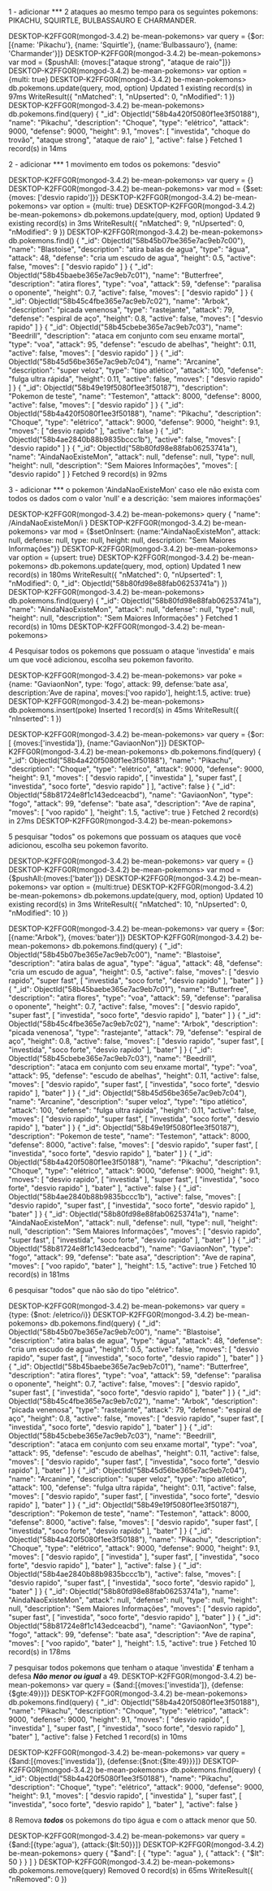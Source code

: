 1 - adicionar *** 2 ataques ao mesmo tempo para os seguintes pokemons: PIKACHU, SQUIRTLE, BULBASSAURO E CHARMANDER.

DESKTOP-K2FFG0R(mongod-3.4.2) be-mean-pokemons> var query = {$or: [{name: 'Pikachu'}, {name: 'Squirtle'}, {name:'Bulbassauro'}, {name: 'Charmander'}]}
DESKTOP-K2FFG0R(mongod-3.4.2) be-mean-pokemons> var mod = {$pushAll: {moves:["ataque strong", "ataque de raio"]}}
DESKTOP-K2FFG0R(mongod-3.4.2) be-mean-pokemons> var option = {multi: true}
DESKTOP-K2FFG0R(mongod-3.4.2) be-mean-pokemons> db.pokemons.update(query, mod, option)
Updated 1 existing record(s) in 97ms
WriteResult({
  "nMatched": 1,
  "nUpserted": 0,
  "nModified": 1
})
DESKTOP-K2FFG0R(mongod-3.4.2) be-mean-pokemons> db.pokemons.find(query)
{
  "_id": ObjectId("58b4a420f5080f1ee3f50188"),
  "name": "Pikachu",
  "description": "Choque",
  "type": "elétrico",
  "attack": 9000,
  "defense": 9000,
  "height": 9.1,
  "moves": [
    "investida",
    "choque do trovão",
    "ataque strong",
    "ataque de raio"
  ],
  "active": false
}
Fetched 1 record(s) in 14ms




2 - adicionar *** 1 movimento em todos os pokemons: "desvio"

DESKTOP-K2FFG0R(mongod-3.4.2) be-mean-pokemons> var query = {}
DESKTOP-K2FFG0R(mongod-3.4.2) be-mean-pokemons> var mod = {$set: {moves: ['desvio rapido']}}
DESKTOP-K2FFG0R(mongod-3.4.2) be-mean-pokemons> var option = {multi: true}
DESKTOP-K2FFG0R(mongod-3.4.2) be-mean-pokemons> db.pokemons.update(query, mod, option)
Updated 9 existing record(s) in 3ms
WriteResult({
  "nMatched": 9,
  "nUpserted": 0,
  "nModified": 9
})
DESKTOP-K2FFG0R(mongod-3.4.2) be-mean-pokemons> db.pokemons.find()
{
  "_id": ObjectId("58b45b07be365e7ac9eb7c00"),
  "name": "Blastoise",
  "description": "atira balas de agua",
  "type": "água",
  "attack": 48,
  "defense": "cria um escudo de agua",
  "height": 0.5,
  "active": false,
  "moves": [
    "desvio rapido"
  ]
}
{
  "_id": ObjectId("58b45baebe365e7ac9eb7c01"),
  "name": "Butterfree",
  "description": "atira flores",
  "type": "voa",
  "attack": 59,
  "defense": "paralisa o oponente",
  "height": 0.7,
  "active": false,
  "moves": [
    "desvio rapido"
  ]
}
{
  "_id": ObjectId("58b45c4fbe365e7ac9eb7c02"),
  "name": "Arbok",
  "description": "picada venenosa",
  "type": "rastejante",
  "attack": 79,
  "defense": "espiral de aço",
  "height": 0.8,
  "active": false,
  "moves": [
    "desvio rapido"
  ]
}
{
  "_id": ObjectId("58b45cbebe365e7ac9eb7c03"),
  "name": "Beedrill",
  "description": "ataca em conjunto com seu enxame mortal",
  "type": "voa",
  "attack": 95,
  "defense": "escudo de abelhas",
  "height": 0.11,
  "active": false,
  "moves": [
    "desvio rapido"
  ]
}
{
  "_id": ObjectId("58b45d56be365e7ac9eb7c04"),
  "name": "Arcanine",
  "description": "super veloz",
  "type": "tipo atlético",
  "attack": 100,
  "defense": "fulga ultra rápida",
  "height": 0.11,
  "active": false,
  "moves": [
    "desvio rapido"
  ]
}
{
  "_id": ObjectId("58b49e19f5080f1ee3f50187"),
  "description": "Pokemon de teste",
  "name": "Testemon",
  "attack": 8000,
  "defense": 8000,
  "active": false,
  "moves": [
    "desvio rapido"
  ]
}
{
  "_id": ObjectId("58b4a420f5080f1ee3f50188"),
  "name": "Pikachu",
  "description": "Choque",
  "type": "elétrico",
  "attack": 9000,
  "defense": 9000,
  "height": 9.1,
  "moves": [
    "desvio rapido"
  ],
  "active": false
}
{
  "_id": ObjectId("58b4ae2840b88b9835bccc1b"),
  "active": false,
  "moves": [
    "desvio rapido"
  ]
}
{
  "_id": ObjectId("58b80fd98e88fab06253741a"),
  "name": "AindaNaoExisteMon",
  "attack": null,
  "defense": null,
  "type": null,
  "height": null,
  "description": "Sem Maiores Informações",
  "moves": [
    "desvio rapido"
  ]
}
Fetched 9 record(s) in 92ms






3 - adicionar *** o pokemon 'AindaNaoExisteMon' caso ele não exista com todos os dados com o valor 'null' e a descrição: 'sem maiores informações'

DESKTOP-K2FFG0R(mongod-3.4.2) be-mean-pokemons> query
{
  "name": /AindaNaoExisteMon/i
}
DESKTOP-K2FFG0R(mongod-3.4.2) be-mean-pokemons> var mod = {$setOnInsert: {name:"AindaNaoExisteMon", attack: null, defense: null, type: null, height: null, description: "Sem Maiores Informações"}}
DESKTOP-K2FFG0R(mongod-3.4.2) be-mean-pokemons> var option = {upsert: true}
DESKTOP-K2FFG0R(mongod-3.4.2) be-mean-pokemons> db.pokemons.update(query, mod, option)
Updated 1 new record(s) in 180ms
WriteResult({
  "nMatched": 0,
  "nUpserted": 1,
  "nModified": 0,
  "_id": ObjectId("58b80fd98e88fab06253741a")
})
DESKTOP-K2FFG0R(mongod-3.4.2) be-mean-pokemons> db.pokemons.find(query)
{
  "_id": ObjectId("58b80fd98e88fab06253741a"),
  "name": "AindaNaoExisteMon",
  "attack": null,
  "defense": null,
  "type": null,
  "height": null,
  "description": "Sem Maiores Informações"
}
Fetched 1 record(s) in 10ms
DESKTOP-K2FFG0R(mongod-3.4.2) be-mean-pokemons>




4 Pesquisar todos os pokemons que possuam o ataque 'investida' e mais um que você adicionou, escolha seu pokemon favorito.

DESKTOP-K2FFG0R(mongod-3.4.2) be-mean-pokemons> var poke = {name: "GaviaonNon", type: 'fogo', attack: 99, defense:'bate asa', description:'Ave de rapina', moves:['voo rapido'], height:1.5, active: true}
DESKTOP-K2FFG0R(mongod-3.4.2) be-mean-pokemons> db.pokemons.insert(poke)
Inserted 1 record(s) in 45ms
WriteResult({
  "nInserted": 1
})

DESKTOP-K2FFG0R(mongod-3.4.2) be-mean-pokemons> var query = {$or:[ {moves:['investida']}, {name:"GaviaonNon"}]}
DESKTOP-K2FFG0R(mongod-3.4.2) be-mean-pokemons> db.pokemons.find(query)
{
  "_id": ObjectId("58b4a420f5080f1ee3f50188"),
  "name": "Pikachu",
  "description": "Choque",
  "type": "elétrico",
  "attack": 9000,
  "defense": 9000,
  "height": 9.1,
  "moves": [
    "desvio rapido",
    [
      "investida"
    ],
    "super fast",
    [
      "investida",
      "soco forte",
      "desvio rapido"
    ]
  ],
  "active": false
}
{
  "_id": ObjectId("58b81724e8f1c143edceacbd"),
  "name": "GaviaonNon",
  "type": "fogo",
  "attack": 99,
  "defense": "bate asa",
  "description": "Ave de rapina",
  "moves": [
    "voo rapido"
  ],
  "height": 1.5,
  "active": true
}
Fetched 2 record(s) in 27ms
DESKTOP-K2FFG0R(mongod-3.4.2) be-mean-pokemons>



5 pesquisar "todos" os pokemons que possuam os ataques que você adicionou, escolha seu pokemon favorito.

DESKTOP-K2FFG0R(mongod-3.4.2) be-mean-pokemons> var query = {}
DESKTOP-K2FFG0R(mongod-3.4.2) be-mean-pokemons> var mod = {$pushAll:{moves:['bater']}}
DESKTOP-K2FFG0R(mongod-3.4.2) be-mean-pokemons> var option = {multi:true}
DESKTOP-K2FFG0R(mongod-3.4.2) be-mean-pokemons> db.pokemons.update(query, mod, option)
Updated 10 existing record(s) in 3ms
WriteResult({
  "nMatched": 10,
  "nUpserted": 0,
  "nModified": 10
})

DESKTOP-K2FFG0R(mongod-3.4.2) be-mean-pokemons> var query = {$or:[{name:"Arbok"}, {moves:'bater'}]}
DESKTOP-K2FFG0R(mongod-3.4.2) be-mean-pokemons> db.pokemons.find(query)
{
  "_id": ObjectId("58b45b07be365e7ac9eb7c00"),
  "name": "Blastoise",
  "description": "atira balas de agua",
  "type": "água",
  "attack": 48,
  "defense": "cria um escudo de agua",
  "height": 0.5,
  "active": false,
  "moves": [
    "desvio rapido",
    "super fast",
    [
      "investida",
      "soco forte",
      "desvio rapido"
    ],
    "bater"
  ]
}
{
  "_id": ObjectId("58b45baebe365e7ac9eb7c01"),
  "name": "Butterfree",
  "description": "atira flores",
  "type": "voa",
  "attack": 59,
  "defense": "paralisa o oponente",
  "height": 0.7,
  "active": false,
  "moves": [
    "desvio rapido",
    "super fast",
    [
      "investida",
      "soco forte",
      "desvio rapido"
    ],
    "bater"
  ]
}
{
  "_id": ObjectId("58b45c4fbe365e7ac9eb7c02"),
  "name": "Arbok",
  "description": "picada venenosa",
  "type": "rastejante",
  "attack": 79,
  "defense": "espiral de aço",
  "height": 0.8,
  "active": false,
  "moves": [
    "desvio rapido",
    "super fast",
    [
      "investida",
      "soco forte",
      "desvio rapido"
    ],
    "bater"
  ]
}
{
  "_id": ObjectId("58b45cbebe365e7ac9eb7c03"),
  "name": "Beedrill",
  "description": "ataca em conjunto com seu enxame mortal",
  "type": "voa",
  "attack": 95,
  "defense": "escudo de abelhas",
  "height": 0.11,
  "active": false,
  "moves": [
    "desvio rapido",
    "super fast",
    [
      "investida",
      "soco forte",
      "desvio rapido"
    ],
    "bater"
  ]
}
{
  "_id": ObjectId("58b45d56be365e7ac9eb7c04"),
  "name": "Arcanine",
  "description": "super veloz",
  "type": "tipo atlético",
  "attack": 100,
  "defense": "fulga ultra rápida",
  "height": 0.11,
  "active": false,
  "moves": [
    "desvio rapido",
    "super fast",
    [
      "investida",
      "soco forte",
      "desvio rapido"
    ],
    "bater"
  ]
}
{
  "_id": ObjectId("58b49e19f5080f1ee3f50187"),
  "description": "Pokemon de teste",
  "name": "Testemon",
  "attack": 8000,
  "defense": 8000,
  "active": false,
  "moves": [
    "desvio rapido",
    "super fast",
    [
      "investida",
      "soco forte",
      "desvio rapido"
    ],
    "bater"
  ]
}
{
  "_id": ObjectId("58b4a420f5080f1ee3f50188"),
  "name": "Pikachu",
  "description": "Choque",
  "type": "elétrico",
  "attack": 9000,
  "defense": 9000,
  "height": 9.1,
  "moves": [
    "desvio rapido",
    [
      "investida"
    ],
    "super fast",
    [
      "investida",
      "soco forte",
      "desvio rapido"
    ],
    "bater"
  ],
  "active": false
}
{
  "_id": ObjectId("58b4ae2840b88b9835bccc1b"),
  "active": false,
  "moves": [
    "desvio rapido",
    "super fast",
    [
      "investida",
      "soco forte",
      "desvio rapido"
    ],
    "bater"
  ]
}
{
  "_id": ObjectId("58b80fd98e88fab06253741a"),
  "name": "AindaNaoExisteMon",
  "attack": null,
  "defense": null,
  "type": null,
  "height": null,
  "description": "Sem Maiores Informações",
  "moves": [
    "desvio rapido",
    "super fast",
    [
      "investida",
      "soco forte",
      "desvio rapido"
    ],
    "bater"
  ]
}
{
  "_id": ObjectId("58b81724e8f1c143edceacbd"),
  "name": "GaviaonNon",
  "type": "fogo",
  "attack": 99,
  "defense": "bate asa",
  "description": "Ave de rapina",
  "moves": [
    "voo rapido",
    "bater"
  ],
  "height": 1.5,
  "active": true
}
Fetched 10 record(s) in 181ms



6 pesquisar "todos" que não são do tipo "elétrico".

DESKTOP-K2FFG0R(mongod-3.4.2) be-mean-pokemons> var query = {type: {$not: /eletrico/i}}
DESKTOP-K2FFG0R(mongod-3.4.2) be-mean-pokemons> db.pokemons.find(query)
{
  "_id": ObjectId("58b45b07be365e7ac9eb7c00"),
  "name": "Blastoise",
  "description": "atira balas de agua",
  "type": "água",
  "attack": 48,
  "defense": "cria um escudo de agua",
  "height": 0.5,
  "active": false,
  "moves": [
    "desvio rapido",
    "super fast",
    [
      "investida",
      "soco forte",
      "desvio rapido"
    ],
    "bater"
  ]
}
{
  "_id": ObjectId("58b45baebe365e7ac9eb7c01"),
  "name": "Butterfree",
  "description": "atira flores",
  "type": "voa",
  "attack": 59,
  "defense": "paralisa o oponente",
  "height": 0.7,
  "active": false,
  "moves": [
    "desvio rapido",
    "super fast",
    [
      "investida",
      "soco forte",
      "desvio rapido"
    ],
    "bater"
  ]
}
{
  "_id": ObjectId("58b45c4fbe365e7ac9eb7c02"),
  "name": "Arbok",
  "description": "picada venenosa",
  "type": "rastejante",
  "attack": 79,
  "defense": "espiral de aço",
  "height": 0.8,
  "active": false,
  "moves": [
    "desvio rapido",
    "super fast",
    [
      "investida",
      "soco forte",
      "desvio rapido"
    ],
    "bater"
  ]
}
{
  "_id": ObjectId("58b45cbebe365e7ac9eb7c03"),
  "name": "Beedrill",
  "description": "ataca em conjunto com seu enxame mortal",
  "type": "voa",
  "attack": 95,
  "defense": "escudo de abelhas",
  "height": 0.11,
  "active": false,
  "moves": [
    "desvio rapido",
    "super fast",
    [
      "investida",
      "soco forte",
      "desvio rapido"
    ],
    "bater"
  ]
}
{
  "_id": ObjectId("58b45d56be365e7ac9eb7c04"),
  "name": "Arcanine",
  "description": "super veloz",
  "type": "tipo atlético",
  "attack": 100,
  "defense": "fulga ultra rápida",
  "height": 0.11,
  "active": false,
  "moves": [
    "desvio rapido",
    "super fast",
    [
      "investida",
      "soco forte",
      "desvio rapido"
    ],
    "bater"
  ]
}
{
  "_id": ObjectId("58b49e19f5080f1ee3f50187"),
  "description": "Pokemon de teste",
  "name": "Testemon",
  "attack": 8000,
  "defense": 8000,
  "active": false,
  "moves": [
    "desvio rapido",
    "super fast",
    [
      "investida",
      "soco forte",
      "desvio rapido"
    ],
    "bater"
  ]
}
{
  "_id": ObjectId("58b4a420f5080f1ee3f50188"),
  "name": "Pikachu",
  "description": "Choque",
  "type": "elétrico",
  "attack": 9000,
  "defense": 9000,
  "height": 9.1,
  "moves": [
    "desvio rapido",
    [
      "investida"
    ],
    "super fast",
    [
      "investida",
      "soco forte",
      "desvio rapido"
    ],
    "bater"
  ],
  "active": false
}
{
  "_id": ObjectId("58b4ae2840b88b9835bccc1b"),
  "active": false,
  "moves": [
    "desvio rapido",
    "super fast",
    [
      "investida",
      "soco forte",
      "desvio rapido"
    ],
    "bater"
  ]
}
{
  "_id": ObjectId("58b80fd98e88fab06253741a"),
  "name": "AindaNaoExisteMon",
  "attack": null,
  "defense": null,
  "type": null,
  "height": null,
  "description": "Sem Maiores Informações",
  "moves": [
    "desvio rapido",
    "super fast",
    [
      "investida",
      "soco forte",
      "desvio rapido"
    ],
    "bater"
  ]
}
{
  "_id": ObjectId("58b81724e8f1c143edceacbd"),
  "name": "GaviaonNon",
  "type": "fogo",
  "attack": 99,
  "defense": "bate asa",
  "description": "Ave de rapina",
  "moves": [
    "voo rapido",
    "bater"
  ],
  "height": 1.5,
  "active": true
}
Fetched 10 record(s) in 178ms



7 pesquisar todos pokemons que tenham o ataque 'investida' ***E*** tenham a defesa ***Não menor ou igual*** a 49.
DESKTOP-K2FFG0R(mongod-3.4.2) be-mean-pokemons> var query =  {$and:[{moves:['investida']}, {defense:{$gte:49}}]}
DESKTOP-K2FFG0R(mongod-3.4.2) be-mean-pokemons> db.pokemons.find(query)
{
  "_id": ObjectId("58b4a420f5080f1ee3f50188"),
  "name": "Pikachu",
  "description": "Choque",
  "type": "elétrico",
  "attack": 9000,
  "defense": 9000,
  "height": 9.1,
  "moves": [
    "desvio rapido",
    [
      "investida"
    ],
    "super fast",
    [
      "investida",
      "soco forte",
      "desvio rapido"
    ],
    "bater"
  ],
  "active": false
}
Fetched 1 record(s) in 10ms

DESKTOP-K2FFG0R(mongod-3.4.2) be-mean-pokemons> var query =  {$and:[{moves:['investida']}, {defense:{$not:{$lte:49}}}]}
DESKTOP-K2FFG0R(mongod-3.4.2) be-mean-pokemons> db.pokemons.find(query)
{
  "_id": ObjectId("58b4a420f5080f1ee3f50188"),
  "name": "Pikachu",
  "description": "Choque",
  "type": "elétrico",
  "attack": 9000,
  "defense": 9000,
  "height": 9.1,
  "moves": [
    "desvio rapido",
    [
      "investida"
    ],
    "super fast",
    [
      "investida",
      "soco forte",
      "desvio rapido"
    ],
    "bater"
  ],
  "active": false
}


8 Remova ***todos*** os pokemons do tipo água e com o attack menor que 50.


DESKTOP-K2FFG0R(mongod-3.4.2) be-mean-pokemons> var query = {$and:[{type:'agua'}, {attack:{$lt:50}}]}
DESKTOP-K2FFG0R(mongod-3.4.2) be-mean-pokemons> query
{
  "$and": [
    {
      "type": "agua"
    },
    {
      "attack": {
        "$lt": 50
      }
    }
  ]
}
DESKTOP-K2FFG0R(mongod-3.4.2) be-mean-pokemons> db.pokemons.remove(query)
Removed 0 record(s) in 65ms
WriteResult({
  "nRemoved": 0
})